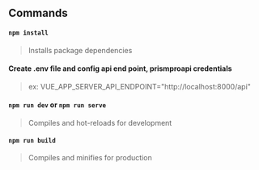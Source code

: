 ## Commands
#### `npm install`
> Installs package dependencies

#### Create .env file and config api end point, prismproapi credentials
> ex: VUE_APP_SERVER_API_ENDPOINT="http://localhost:8000/api"

#### `npm run dev` or `npm run serve` 
> Compiles and hot-reloads for development

#### `npm run build`
> Compiles and minifies for production

